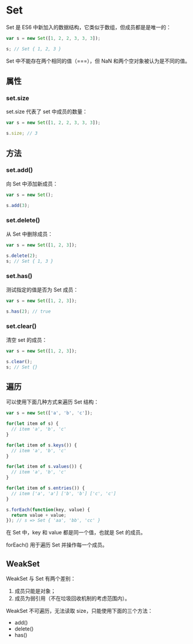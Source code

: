 Set
====

Set 是 ES6 中新加入的数据结构，它类似于数组，但成员都是是唯一的：

```js
var s = new Set([1, 2, 2, 3, 3, 3]);

s; // Set { 1, 2, 3 }
```

Set 中不能存在两个相同的值（===），但 NaN 和两个空对象被认为是不同的值。

属性
----

### set.size

set.size 代表了 set 中成员的数量：

```js
var s = new Set([1, 2, 2, 3, 3, 3]);

s.size; // 3
```

方法
----

### set.add()

向 Set 中添加新成员：

```js
var s = new Set();

s.add(3);
```

### set.delete()

从 Set 中删除成员：

```js
var s = new Set([1, 2, 3]);

s.delete(2);
s; // Set { 1, 3 }
```

### set.has()

测试指定的值是否为 Set 成员：

```js
var s = new Set([1, 2, 3]);

s.has(2); // true
```

### set.clear()

清空 set 的成员：

```js
var s = new Set([1, 2, 3]);

s.clear();
s; // Set {}
```

遍历
----

可以使用下面几种方式来遍历 Set 结构：

```js
var s = new Set(['a', 'b', 'c']);

for(let item of s) {
  // item 'a', 'b', 'c'
}

for(let item of s.keys()) {
  // item 'a', 'b', 'c'
}

for(let item of s.values()) {
  // item 'a', 'b', 'c'
}

for(let item of s.entries()) {
  // item ['a', 'a'] ['b', 'b'] ['c', 'c']
}

s.forEach(function(key, value) {
  return value + value;
}); // s => Set { 'aa', 'bb', 'cc' }
```

在 Set 中，key 和 value 都是同一个值，也就是 Set 的成员。

forEach() 用于遍历 Set 并操作每一个成员。

WeakSet
----

WeakSet 与 Set 有两个差别：

1. 成员只能是对象；
2. 成员为弱引用（不在垃圾回收机制的考虑范围内）。

WeakSet 不可遍历，无法读取 size，只能使用下面的三个方法：

+ add()
+ delete()
+ has()
